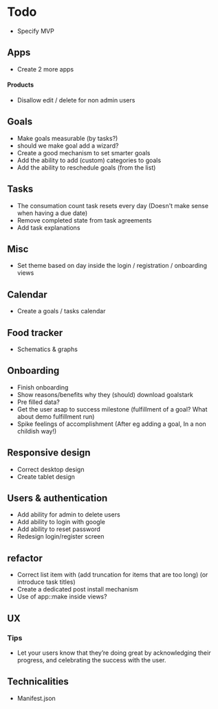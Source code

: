 # Todo

- Specify MVP


## Apps

- Create 2 more apps


#### Products

- Disallow edit / delete for non admin users


## Goals

- Make goals measurable (by tasks?)
- should we make goal add a wizard?
- Create a good mechanism to set smarter goals
- Add the ability to add (custom) categories to goals
- Add the ability to reschedule goals (from the list)


## Tasks

- The consumation count task resets every day (Doesn't make sense when having a due date)
- Remove completed state from task agreements
- Add task explanations


## Misc

- Set theme based on day inside the login / registration / onboarding views


## Calendar

- Create a goals / tasks calendar


## Food tracker

- Schematics & graphs


## Onboarding

- Finish onboarding
- Show reasons/benefits why they (should) download goalstark
- Pre filled data?
- Get the user asap to success milestone (fulfillment of a goal? What about demo fulfillment run)
- Spike feelings of accomplishment (After eg adding a goal,  In a non childish way!)


## Responsive design

- Correct desktop design
- Create tablet design


## Users & authentication

- Add ability for admin to delete users
- Add ability to login with google
- Add ability to reset password
- Redesign login/register screen


## refactor

- Correct list item with (add truncation for items that are too long) (or introduce task titles)
- Create a dedicated post install mechanism
- Use of app::make inside views?


## UX

### Tips

- Let your users know that they’re doing great by acknowledging their progress, and celebrating the success with the user.


## Technicalities

- Manifest.json